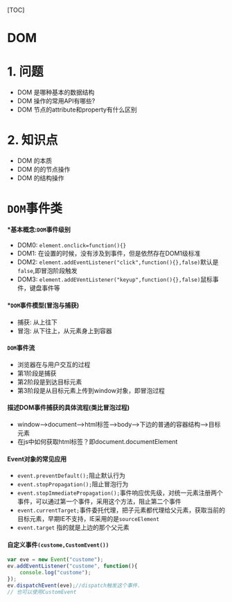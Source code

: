 [TOC]

# DOM

# 1. 问题
+ DOM 是哪种基本的数据结构
+ DOM 操作的常用API有哪些?
+ DOM 节点的attribute和property有什么区别

# 2. 知识点
+ DOM 的本质
+ DOM 的的节点操作
+ DOM 的结构操作



# `DOM`事件类

#### *基本概念:`DOM`事件级别
+ DOM0: `element.onclick=function(){}`
+ DOM1: 在设置的时候，没有涉及到事件，但是依然存在DOM1级标准
+ DOM2: `element.addEventListener("click",function(){},false)`默认是`false`,即冒泡阶段触发
+ DOM3: `element.addEVentListener("keyup",function(){},false)`鼠标事件，键盘事件等

#### *`DOM`事件模型(冒泡与捕获)
+ 捕获: 从上往下
+ 冒泡: 从下往上，从元素身上到容器

#### `DOM`事件流
+ 浏览器在与用户交互的过程
+ 第1阶段是捕获
+ 第2阶段是到达目标元素
+ 第3阶段是从目标元素上传到window对象，即冒泡过程

#### 描述DOM事件捕获的具体流程(类比冒泡过程)

+ window-->document-->html标签-->body-->下边的普通的容器结构-->目标元素
+ 在js中如何获取html标签？即document.documentElement

#### Event对象的常见应用

+ `event.preventDefault();`阻止默认行为
+ `event.stopPropagation();`阻止冒泡行为
+ `event.stopImmediatePropagation();`事件响应优先级，对统一元素注册两个事件，可以通过第一个事件，采用这个方法，阻止第二个事件
+ `event.currentTarget;`事件委托代理，把子元素都代理给父元素，获取当前的目标元素，早期IE不支持，IE采用的是`sourceElement`
+ `event.target` 指的就是上边的那个父元素

#### 自定义事件`(custome,CustomEvent())`
```javascript
var eve = new Event("custome");
ev.addEventListener("custome", function(){
    console.log("custome");    
});
ev.dispatchEvent(eve);//dispatch触发这个事件.
// 也可以使用CustomEvent
```